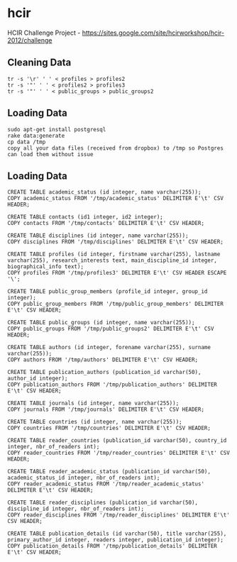 hcir
====

HCIR Challenge Project - https://sites.google.com/site/hcirworkshop/hcir-2012/challenge

Cleaning Data
-------------

    tr -s '\r' ' ' < profiles > profiles2
    tr -s '"' ' ' < profiles2 > profiles3
    tr -s '"' ' ' < public_groups > public_groups2

Loading Data
------------

    sudo apt-get install postgresql
    rake data:generate
    cp data /tmp
    copy all your data files (received from dropbox) to /tmp so Postgres can load them without issue

Loading Data
------------

	CREATE TABLE academic_status (id integer, name varchar(255));
	COPY academic_status FROM '/tmp/academic_status' DELIMITER E'\t' CSV HEADER;
	
	CREATE TABLE contacts (id1 integer, id2 integer);
	COPY contacts FROM '/tmp/contacts' DELIMITER E'\t' CSV HEADER;
	
	CREATE TABLE disciplines (id integer, name varchar(255));
	COPY disciplines FROM '/tmp/disciplines' DELIMITER E'\t' CSV HEADER;
	
	CREATE TABLE profiles (id integer, firstname varchar(255), lastname varchar(255), research_interests text, main_discipline_id integer, biographical_info text);
	COPY profiles FROM '/tmp/profiles3' DELIMITER E'\t' CSV HEADER ESCAPE '\';
	
	CREATE TABLE public_group_members (profile_id integer, group_id integer);
	COPY public_group_members FROM '/tmp/public_group_members' DELIMITER E'\t' CSV HEADER;
	
	CREATE TABLE public_groups (id integer, name varchar(255));
	COPY public_groups FROM '/tmp/public_groups2' DELIMITER E'\t' CSV HEADER;

	CREATE TABLE authors (id integer, forename varchar(255), surname varchar(255));
	COPY authors FROM '/tmp/authors' DELIMITER E'\t' CSV HEADER;

	CREATE TABLE publication_authors (publication_id varchar(50), author_id integer);
	COPY publication_authors FROM '/tmp/publication_authors' DELIMITER E'\t' CSV HEADER;

	CREATE TABLE journals (id integer, name varchar(255));
	COPY journals FROM '/tmp/journals' DELIMITER E'\t' CSV HEADER;

	CREATE TABLE countries (id integer, name varchar(255));
	COPY countries FROM '/tmp/countries' DELIMITER E'\t' CSV HEADER;

	CREATE TABLE reader_countries (publication_id varchar(50), country_id integer, nbr_of_readers int);
	COPY reader_countries FROM '/tmp/reader_countries' DELIMITER E'\t' CSV HEADER;

	CREATE TABLE reader_academic_status (publication_id varchar(50), academic_status_id integer, nbr_of_readers int);
	COPY reader_academic_status FROM '/tmp/reader_academic_status' DELIMITER E'\t' CSV HEADER;

	CREATE TABLE reader_disciplines (publication_id varchar(50), discipline_id integer, nbr_of_readers int);
	COPY reader_disciplines FROM '/tmp/reader_disciplines' DELIMITER E'\t' CSV HEADER;

	CREATE TABLE publication_details (id varchar(50), title varchar(255), primary_author_id integer, readers integer, publication_id integer);
	COPY publication_details FROM '/tmp/publication_details' DELIMITER E'\t' CSV HEADER;
